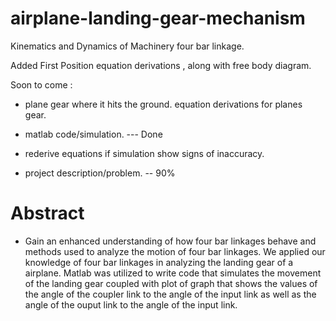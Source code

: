 # airplane-landing-gear-mechanism

Kinematics and Dynamics of Machinery
four bar linkage. 

Added First Position equation derivations , along with free body diagram. 

Soon to come : 
  * plane gear where it hits the ground. 
    equation derivations for planes gear. 
  
  * matlab code/simulation.  --- Done
  
  * rederive equations if simulation show signs of inaccuracy.
  * project description/problem.   -- 90%

# Abstract
  * Gain an enhanced understanding of how four bar linkages behave and methods used to analyze the motion of four bar linkages. We applied our knowledge of four bar linkages in analyzing the landing gear of a airplane. Matlab was utilized to write code that simulates the movement of the landing gear coupled with plot of graph that shows the values of the angle of the coupler link to the angle of the input link as well as the angle of the ouput link to the angle of the input link.
  
  
